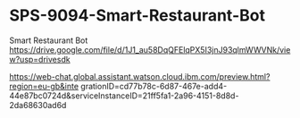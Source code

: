 # SPS-9094-Smart-Restaurant-Bot
Smart Restaurant Bot
https://drive.google.com/file/d/1J1_au58DqQFElqPX5I3jnJ93qlmWWVNk/view?usp=drivesdk

https://web-chat.global.assistant.watson.cloud.ibm.com/preview.html?region=eu-gb&inte
grationID=cd77b78c-6d87-467e-add4-44e87bc0724d&serviceInstanceID=21ff5fa1-2a96-4151-8d8d-2da68630ad6d
